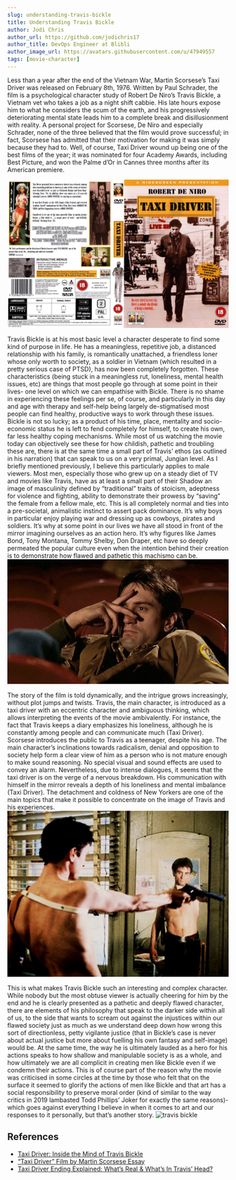 ```yaml
---
slug: understanding-travis-bickle
title: Understanding Travis Bickle
author: Jodi Chris
author_url: https://github.com/jodichris17
author_title: DevOps Engineer at Blibli
author_image_url: https://avatars.githubusercontent.com/u/47949557
tags: [movie-character]
---
```


Less than a year after the end of the Vietnam War, Martin Scorsese’s Taxi Driver was released on February 8th, 1976. Written by Paul Schrader, the film is a psychological character study of Robert De Niro’s Travis Bickle, a Vietnam vet who takes a job as a night shift cabbie. His late hours expose him to what he considers the scum of the earth, and his progressively deteriorating mental state leads him to a complete break and disillusionment with reality. A personal project for Scorsese, De Niro and especially Schrader, none of the three believed that the film would prove successful; in fact, Scorsese has admitted that their motivation for making it was simply because they had to. Well, of course, Taxi Driver wound up being one of the best films of the year; it was nominated for four Academy Awards, including Best Picture, and won the Palme d’Or in Cannes three months after its American premiere.

<!--truncate-->

![taxi driver](img/taxi-driver-cover.jpg)

Travis Bickle is at his most basic level a character desperate to find some kind of purpose in life. He has a meaningless, repetitive job, a distanced relationship with his family, is romantically unattached, a friendless loner whose only worth to society, as a soldier in Vietnam (which resulted in a pretty serious case of PTSD), has now been completely forgotten. These characteristics (being stuck in a meaningless rut, loneliness, mental health issues, etc) are things that most people go through at some point in their lives- one level on which we can empathise with Bickle. There is no shame in experiencing these feelings per se, of course, and particularly in this day and age with therapy and self-help being largely de-stigmatised most people can find healthy, productive ways to work through these issues. Bickle is not so lucky; as a product of his time, place, mentality and socio-economic status he is left to fend completely for himself, to create his own, far less healthy coping mechanisms. While most of us watching the movie today can objectively see these for how childish, pathetic and troubling these are, there is at the same time a small part of Travis’ ethos (as outlined in his narration) that can speak to us on a very primal, Jungian level. As I briefly mentioned previously, I believe this particularly applies to male viewers. Most men, especially those who grew up on a steady diet of TV and movies like Travis, have as at least a small part of their Shadow an image of masculinity defined by “traditional” traits of stoicism, adeptness for violence and fighting, ability to demonstrate their prowess by “saving” the female from a fellow male, etc. This is all completely normal and ties into a pre-societal, animalistic instinct to assert pack dominance. It’s why boys in particular enjoy playing war and dressing up as cowboys, pirates and soldiers. It’s why at some point in our lives we have all stood in front of the mirror imagining ourselves as an action hero. It’s why figures like James Bond, Tony Montana, Tommy Shelby, Don Draper, etc have so deeply permeated the popular culture even when the intention behind their creation is to demonstrate how flawed and pathetic this machismo can be.
![travis bickle](img/travis-bickle.jpg)

The story of the film is told dynamically, and the intrigue grows increasingly, without plot jumps and twists. Travis, the main character, is introduced as a taxi driver with an eccentric character and ambiguous thinking, which allows interpreting the events of the movie ambivalently. For instance, the fact that Travis keeps a diary emphasizes his loneliness, although he is constantly among people and can communicate much (Taxi Driver). Scorsese introduces the public to Travis as a teenager, despite his age. The main character’s inclinations towards radicalism, denial and opposition to society help form a clear view of him as a person who is not mature enough to make sound reasoning. No special visual and sound effects are used to convey an alarm. Nevertheless, due to intense dialogues, it seems that the taxi driver is on the verge of a nervous breakdown. His communication with himself in the mirror reveals a depth of his loneliness and mental imbalance (Taxi Driver). The detachment and coldness of New Yorkers are one of the main topics that make it possible to concentrate on the image of Travis and his experiences.
![travis bickle](img/travis-mirror.jpg)

This is what makes Travis Bickle such an interesting and complex character. While nobody but the most obtuse viewer is actually cheering for him by the end and he is clearly presented as a pathetic and deeply flawed character, there are elements of his philosophy that speak to the darker side within all of us, to the side that wants to scream out against the injustices within our flawed society just as much as we understand deep down how wrong this sort of directionless, petty vigilante justice (that in Bickle’s case is never about actual justice but more about fuelling his own fantasy and self-image) would be. At the same time, the way he is ultimately lauded as a hero for his actions speaks to how shallow and manipulable society is as a whole, and how ultimately we are all complicit in creating men like Bickle even if we condemn their actions. This is of course part of the reason why the movie was criticised in some circles at the time by those who felt that on the surface it seemed to glorify the actions of men like Bickle and that art has a social responsibility to preserve moral order (kind of similar to the way critics in 2019 lambasted Todd Phillips’ Joker for exactly the same reasons)- which goes against everything I believe in when it comes to art and our responses to it personally, but that’s another story.
![travis bickle](img/travis-end.avif)

## References

- [Taxi Driver: Inside the Mind of Travis Bickle](https://tilt.goombastomp.com/film/taxi-driver-and-inside-the-mind-of-travis-bickle/)
- [“Taxi Driver” Film by Martin Scorsese Essay ](https://ivypanda.com/essays/taxi-driver-film-by-martin-scorsese/)
- [Taxi Driver Ending Explained: What’s Real & What’s In Travis’ Head?](https://wechoiceblogger.com/taxi-driver-ending-explained-whats-real-whats-in-travis-head/)